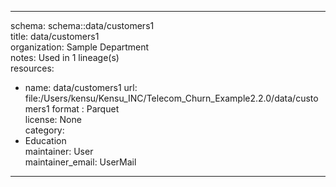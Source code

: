 


---  
schema: schema::data/customers1  
title: data/customers1  
organization: Sample Department  
notes: Used in 1 lineage(s)  
resources:  
  - name: data/customers1 
    url: file:/Users/kensu/Kensu_INC/Telecom_Churn_Example2.2.0/data/customers1 
    format : Parquet  
license: None  
category:
  - Education  
maintainer: User  
maintainer_email: UserMail  
---